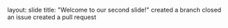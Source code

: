 layout: slide
title: "Welcome to our second slide!"
created a branch
closed an issue
created a pull request
